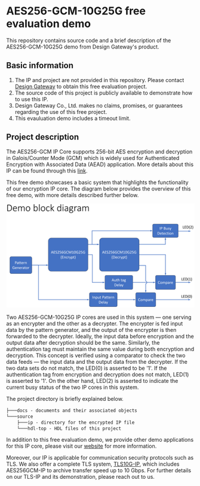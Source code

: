 # AES256-GCM-10G25G free evaluation demo

This repository contains source code and a brief description of the AES256-GCM-10G25G demo from Design Gateway's product.

## Basic information

1. The IP and project are not provided in this repository. Please contact [Design Gateway](https://dgway.com/contact.html) to obtain this free evaluation project.
2. The source code of this project is publicly available to demonstrate how to use this IP.
3. Design Gateway Co., Ltd. makes no claims, promises, or guarantees regarding the use of this free project. 
4. This evauluation demo includes a timeout limit.

## Project description
The AES256-GCM IP Core supports 256-bit AES encryption and decryption in Galois/Counter Mode (GCM) which is widely used for Authenticated Encryption with Associated Data (AEAD) application. More details about this IP can be found through this [link](https://dgway.com/ASIP_E.html#AESGCM).

This free demo showcases a basic system that highlights the functionality of our encryption IP core. The diagram below provides the overview of this free demo, with more details described further below.

![block-diagram](./docs/AES256GCM10G25GDemo.PNG)

Two AES256-GCM-10G25G IP cores are used in this system — one serving as an encrypter and the other as a decrypter. The encrypter is fed input data by the pattern generator, and the output of the encrypter is then forwarded to the decrypter. Ideally, the input data before encryption and the output data after decryption should be the same. Similarly, the authentication tag must maintain the same value during both encryption and decryption. This concept is verified using a comparator to check the two data feeds — the input data and the output data from the decrypter. If the two data sets do not match, the LED(0) is asserted to be '1'.  If the authentication tag from encryption and decryption does not match, LED(1) is asserted to '1'. On the other hand, LED(2) is asserted to indicate the current busy status of the two IP cores in this system.

The project directory is briefly explained below.
```
├───docs - documents and their associated objects 
└───source 
    ├───ip - directory for the encrypted IP file
    └───hdl-top - HDL files of this project
```

In addition to this free evaluation demo, we provide other demo applications for this IP core, please visit our [website](https://dgway.com/ASIP_E.html#AESGCM)
 for more information. 

Moreover, our IP is applicable for communication security protocols such as TLS. We also offer a complete TLS system, [TLS10G-IP](https://dgway.com/ASIP_E.html#TLS), which includes AES256GCM-IP to archive transfer speed up to 10 Gbps. For further details on our TLS-IP and its demonstration, please reach out to us.

